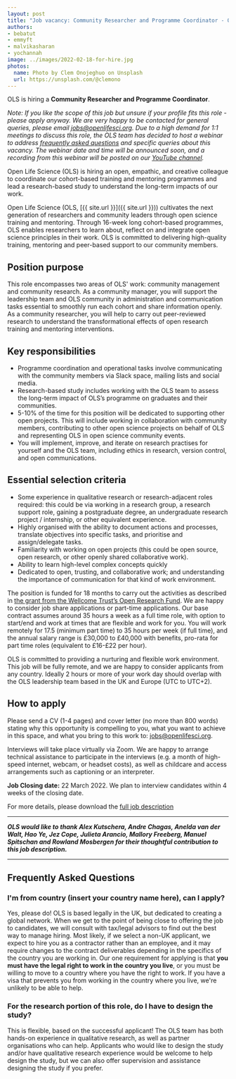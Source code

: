 ```yaml
---
layout: post
title: "Job vacancy: Community Researcher and Programme Coordinator - OLS is hiring!"
authors:
- bebatut
- emmyft
- malvikasharan
- yochannah
image: ../images/2022-02-18-for-hire.jpg
photos:
  name: Photo by Clem Onojeghuo on Unsplash
  url: https://unsplash.com/@clemono
---
```


OLS is hiring a **Community Researcher and Programme Coordinator**.

_Note: If you like the scope of this job but unsure if your profile fits this role - please apply anyway. We are very happy to be contacted for general queries, please email [jobs@openlifesci.org](mailto:jobs@openlifesci.org). Due to a high demand for 1:1 meetings to discuss this role, the OLS team has decided to host a webinar to address [frequently asked questions](#frequently-asked-questions) and specific queries about this vacancy.  The webinar date and time will be announced soon, and a recording from this webinar will be posted on our [YouTube channel](https://www.youtube.com/openlifesci)._

Open Life Science (OLS) is hiring an open, empathic, and creative colleague to coordinate our cohort-based training and mentoring programmes and lead a research-based study to understand the long-term impacts of our work.

Open Life Science (OLS, [{{ site.url }}]({{ site.url }})) cultivates the next generation of researchers and community leaders through open science training and mentoring. Through 16-week long cohort-based programmes, OLS enables researchers to learn about, reflect on and integrate open science principles in their work. OLS is committed to delivering high-quality training, mentoring and peer-based support to our community members.

## Position purpose

This role encompasses two areas of OLS' work: community management and community research. As a community manager, you will support the leadership team and OLS community in administration and communication tasks essential to smoothly run each cohort and share information openly. As a community researcher, you will help to carry out peer-reviewed research to understand the transformational effects of open research training and mentoring interventions.


## Key responsibilities


- Programme coordination and operational tasks involve communicating with the community members via Slack space, mailing lists and social media.
- Research-based study includes working with the OLS team to assess the long-term impact of OLS’s programme on graduates and their communities.
- 5-10% of the time for this position will be dedicated to supporting other open projects. This will include working in collaboration with community members, contributing to other open science projects on behalf of OLS and representing OLS in open science community events.
- You will implement, improve, and iterate on research practises for yourself and the OLS team, including ethics in research, version control, and open communications.

## Essential selection criteria

- Some experience in qualitative research or research-adjacent roles required: this could be via working in a research group, a research support role, gaining a postgraduate degree, an undergraduate research project / internship, or other equivalent experience.
- Highly organised with the ability to document actions and processes, translate objectives into specific tasks, and prioritise and assign/delegate tasks.
- Familiarity with working on open projects (this could be open source, open research, or other openly shared collaborative work).
- Ability to learn high-level complex concepts quickly
- Dedicated to open, trusting, and collaborative work; and understanding the importance of communication for that kind of work environment.

The position is funded for 18 months to carry out the activities as described in [the grant from the Wellcome Trust’s Open Research Fund](https://doi.org/10.5281/zenodo.5267933). We are happy to consider job share applications or part-time applications. Our base contract assumes around 35 hours a week as a full time role, with option to start/end and work at times that are flexible and work for you. You will work remotely for 17.5 (minimum part time) to 35 hours per week (if full time), and the annual salary range is £30,000 to £40,000 with benefits, pro-rata for part time roles (equivalent to £16-£22 per hour).

OLS is committed to providing a nurturing and flexible work environment. This job will be fully remote, and we are happy to consider applicants from any country. Ideally 2 hours or more of your work day should overlap with the OLS leadership team based in the UK and Europe (UTC to UTC+2).

## How to apply


Please send a CV (1-4 pages) and cover letter (no more than 800 words) stating why this opportunity is compelling to you, what you want to achieve in this space, and what you bring to this work to: [jobs@openlifesci.org](mailto:jobs@openlifesci.org).

Interviews will take place virtually via Zoom. We are happy to arrange technical assistance to participate in the interviews (e.g. a month of high-speed internet, webcam, or headset costs), as well as childcare and access arrangements such as captioning or an interpreter. 

**Job Closing date:** 22 March 2022.
We plan to interview candidates within 4 weeks of the closing date.

For more details, please download the [full job description](/images/2022-WT-OLS-Job-Description.pdf)

----

***OLS would like to thank Alex Kutschera, Andre Chagas, Anelda van der Walt, Hao Ye, Jez Cope, Julieta Arancio, Mallory Freeberg, Manuel Spitschan and Rowland Mosbergen for their thoughtful contribution to this job description.***

---

## Frequently Asked Questions

### I'm from country (insert your country name here), can I apply? 

Yes, please do! OLS is based legally in the UK, but dedicated to creating a global network. When we get to the point of being close to offering the job to candidates, we will consult with tax/legal advisors to find out the best way to manage hiring. Most likely, if we select a non-UK applicant, we expect to hire you as a contractor rather than an employee, and it may require changes to the contract deliverables depending in the specifics of the country you are working in. Our one requirement for applying is that **you must have the legal right to work in the country you live**, or you must be willing to move to a country where you have the right to work. If you have a visa that prevents you from working in the country where you live, we're unlikely to be able to help. 

### For the research portion of this role, do I have to design the study? 

This is flexible, based on the successful applicant! The OLS team has both hands-on experience in qualitative research, as well as partner organisations who can help. Applicants who would like to design the study and/or have qualitative research experience would be welcome to help design the study, but we can also offer supervision and assistance designing the study if you prefer. 
